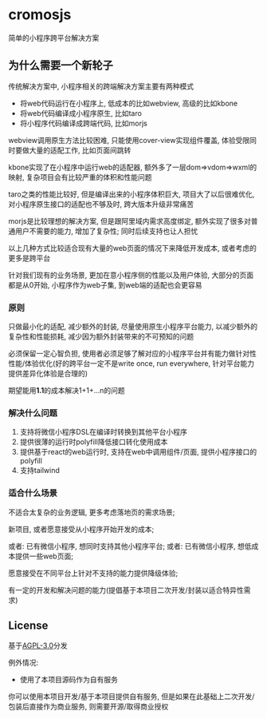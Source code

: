 # cromosjs
简单的小程序跨平台解决方案

## 为什么需要一个新轮子
传统解决方案中, 小程序相关的跨端解决方案主要有两种模式
- 将web代码运行在小程序上, 低成本的比如webview, 高级的比如kbone
- 将web代码编译成小程序原生, 比如taro
- 将小程序代码编译成跨端代码, 比如morjs

webview调用原生方法比较困难, 只能使用cover-view实现组件覆盖, 体验受限同时要做大量的适配工作, 比如页面间跳转

kbone实现了在小程序中运行web的适配器, 额外多了一层dom=>vdom=>wxml的映射, 复杂项目会有比较严重的体积和性能问题

taro之类的性能比较好, 但是编译出来的小程序体积巨大, 项目大了以后很难优化, 对小程序原生接口的适配也不够及时, 跨大版本升级非常痛苦

morjs是比较理想的解决方案, 但是跟阿里域内需求高度绑定, 额外实现了很多对普通用户不需要的能力, 增加了复杂性; 同时后续支持也让人担忧

以上几种方式比较适合现有大量的web页面的情况下来降低开发成本, 或者考虑的更多是跨平台

针对我们现有的业务场景, 更加在意小程序侧的性能以及用户体验, 大部分的页面都是从0开始, 小程序作为web子集, 到web端的适配也会更容易

### 原则
只做最小化的适配, 减少额外的封装, 尽量使用原生小程序平台能力, 以减少额外的复杂性和性能损耗, 减少因为额外封装带来的不可预知的问题

必须保留一定心智负担, 使用者必须足够了解对应的小程序平台并有能力做针对性性能/体验优化(好的跨平台一定不是write once, run everywhere, 针对平台能力提供差异化体验是合理的)

期望能用**1.1**的成本解决1+1+...n的问题

### 解决什么问题
1. 支持将微信小程序DSL在编译时转换到其他平台小程序
2. 提供很薄的运行时polyfill降低接口转化使用成本
3. 提供基于react的web运行时, 支持在web中调用组件/页面, 提供小程序接口的polyfill
4. 支持tailwind

### 适合什么场景

不适合太复杂的业务逻辑, 更多考虑落地页的需求场景;

新项目, 或者愿意接受从小程序开始开发的成本;

或者: 已有微信小程序, 想同时支持其他小程序平台;
或者: 已有微信小程序, 想低成本提供一些web页面;

愿意接受在不同平台上针对不支持的能力提供降级体验;

有一定的开发和解决问题的能力(提倡基于本项目二次开发/封装以适合特异性需求)

## License
基于[AGPL-3.0](/blob/main/LICENSE)分发

例外情况: 
  - 使用了本项目源码作为自有服务

你可以使用本项目开发/基于本项目提供自有服务, 但是如果在此基础上二次开发/包装后直接作为商业服务, 则需要开源/取得商业授权
